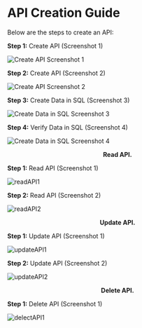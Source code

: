 # API Creation Guide

Below are the steps to create an API:

**Step 1:** Create API (Screenshot 1)

![Create API Screenshot 1](https://github.com/user-attachments/assets/e1876ca8-8989-4e2c-9962-a46e4b373386)

**Step 2:** Create API (Screenshot 2)

![Create API Screenshot 2](https://github.com/user-attachments/assets/84bdc810-a6a2-42c2-8b4f-b7ecfa9a3b5b)

**Step 3:** Create Data in SQL (Screenshot 3)

![Create Data in SQL Screenshot 3](https://github.com/user-attachments/assets/d1d0a834-6493-46d3-ac6c-c49589c6eaad)

**Step 4:** Verify Data in SQL (Screenshot 4)

![Create Data in SQL Screenshot 4](https://github.com/user-attachments/assets/cc424b3f-cfc2-4393-8a46-f1e6df319846)

<p align="center">
  <strong>Read API.</strong>
</p>

**Step 1:** Read API (Screenshot 1)

![readAPI1](https://github.com/user-attachments/assets/14f3d61d-75ec-4856-8804-ec455271106a)

**Step 2:** Read API (Screenshot 2)

![readAPI2](https://github.com/user-attachments/assets/503f17f8-75a4-43b9-b2be-4201f3ee3a6b)

<p align="center">
  <strong>Update API.</strong>
</p>

**Step 1:** Update API (Screenshot 1)

![updateAPI1](https://github.com/user-attachments/assets/8997ac67-eabe-4ba0-91fd-c60ed73e7f9d)

**Step 2:** Update API (Screenshot 2)

![updateAPI2](https://github.com/user-attachments/assets/a2e6eceb-bdb4-48f1-a860-1a9bf04ec948)

<p align="center">
  <strong>Delete API.</strong>
</p>

**Step 1:** Delete API (Screenshot 1)

![delectAPI1](https://github.com/user-attachments/assets/2ac69aaf-d4fc-4403-95d6-f6151cabfe12)


